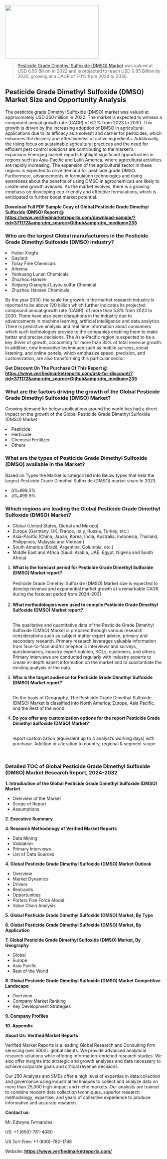 <img src="https://ffe5etoiles.com/wp-content/uploads/2024/12/MST1-300x171.png" alt="" width="300" height="171" class="alignnone size-medium wp-image-20088" /><blockquote><p><p><a href="https://www.verifiedmarketreports.com/download-sample/?rid=371172&utm_source=Github&utm_medium=235" target="_blank">Pesticide Grade Dimethyl Sulfoxide (DMSO) Market</a> was valued at USD 0.50 Billion in 2022 and is projected to reach USD 0.85 Billion by 2030, growing at a CAGR of 7.0% from 2024 to 2030.</p></blockquote><p><h2>Pesticide Grade Dimethyl Sulfoxide (DMSO) Market Size and Opportunity Analysis</h2>The pesticide grade Dimethyl Sulfoxide (DMSO) market was valued at approximately USD 350 million in 2022. The market is expected to witness a compound annual growth rate (CAGR) of 6.2% from 2023 to 2030. This growth is driven by the increasing adoption of DMSO in agricultural applications due to its efficacy as a solvent and carrier for pesticides, which enhances the delivery and effectiveness of active ingredients. Additionally, the rising focus on sustainable agricultural practices and the need for efficient pest control solutions are contributing to the market's expansion.Emerging market reports highlight significant opportunities in regions such as Asia-Pacific and Latin America, where agricultural activities are rapidly increasing. The expansion of the agricultural sector in these regions is expected to drive demand for pesticide grade DMSO. Furthermore, advancements in formulation technologies and rising awareness about the benefits of using DMSO in agrochemicals are likely to create new growth avenues. As the market evolves, there is a growing emphasis on developing eco-friendly and effective formulations, which is anticipated to further boost market potential.</p><p class=""><strong>Download Full PDF Sample Copy of Global Pesticide Grade Dimethyl Sulfoxide (DMSO) Report @ <a href="https://www.verifiedmarketreports.com/download-sample/?rid=371172&amp;utm_source=Github&amp;utm_medium=235" target="_blank">https://www.verifiedmarketreports.com/download-sample/?rid=371172&amp;utm_source=Github&amp;utm_medium=235</a></strong></p><h3 id="" class="">Who are the largest Global manufacturers in the Pesticide Grade Dimethyl Sulfoxide (DMSO) industry?</h3><p><li>Hubei Xingfa</li><li> Gaylord</li><li> Toray Fine Chemicals</li><li> Arkema</li><li> Yankuang Lunan Chemicals</li><li> Zhuzhou Hansen</li><li> Xinjiang Guanghui Luyou sulfur Chemical</li><li> Zhuzhou Hansen Chemicals</li></p><div class=""><div class="" dir="" data-message-author-role="" data-message-id="" data-message-model-slug=""><div class=""><div class=""><div class=""><div class="" dir="" data-message-author-role="" data-message-id="" data-message-model-slug=""><div class=""><div class=""><p>By the year 2030, the scale for growth in the market research industry is reported to be above 120 billion which further indicates its projected compound annual growth rate (CAGR), of more than 5.8% from 2023 to 2030. There have also been disruptions in the industry due to advancements in machine learning, artificial intelligence and data analytics There is predictive analysis and real time information about consumers which such technologies provide to the companies enabling them to make better and precise decisions. The Asia-Pacific region is expected to be a key driver of growth, accounting for more than 35% of total revenue growth. In addition, new innovative techniques such as mobile surveys, social listening, and online panels, which emphasize speed, precision, and customization, are also transforming this particular sector.</p><p><strong>Get Discount On The Purchase Of This Report @&nbsp; <a href="https://www.verifiedmarketreports.com/ask-for-discount/?rid=371172&amp;utm_source=Github&amp;utm_medium=235" target="_blank">https://www.verifiedmarketreports.com/ask-for-discount/?rid=371172&amp;utm_source=Github&amp;utm_medium=235</a></strong></p></div></div></div></div></div></div></div></div><h3 id="" class="">What are the factors driving the growth of the Global Pesticide Grade Dimethyl Sulfoxide (DMSO) Market?</h3><p id="" class="">Growing demand for below applications around the world has had a direct impact on the growth of the Global Pesticide Grade Dimethyl Sulfoxide (DMSO) Market</p><p id="" class=""><li>Pesticide</li><li> Herbicide</li><li> Chemical Fertilizer</li><li> Others</li></p><h3 id="" class="">What are the types of Pesticide Grade Dimethyl Sulfoxide (DMSO) available in the Market?</h3><p id="" class="">Based on Types the Market is categorized into Below types that held the largest Pesticide Grade Dimethyl Sulfoxide (DMSO) market share In 2023.</p><p id="" class=""><li>â‰¥99.5%</li><li> â‰¥99.9%</li></p><h3 id="" class="">Which regions are leading the Global Pesticide Grade Dimethyl Sulfoxide (DMSO) Market?</h3><ul><li>Global (United States, Global and Mexico)</li><li>Europe (Germany, UK, France, Italy, Russia, Turkey, etc.)</li><li>Asia-Pacific (China, Japan, Korea, India, Australia, Indonesia, Thailand, Philippines, Malaysia and Vietnam)</li><li>South America (Brazil, Argentina, Columbia, etc.)</li><li>Middle East and Africa (Saudi Arabia, UAE, Egypt, Nigeria and South Africa)</li></ul><p><ol><li><strong>What is the forecast period for Pesticide Grade Dimethyl Sulfoxide (DMSO) Market report?<br /></strong><br /><span data-sheets-root="1" data-sheets-value="{&quot;1&quot;:2,&quot;2&quot;:&quot;XXXX size is expected to develop revenue and exponential market growth at a remarkable CAGR during the forecast period from 2024&ndash;2030.&quot;}" data-sheets-userformat="{&quot;2&quot;:12674,&quot;4&quot;:{&quot;1&quot;:2,&quot;2&quot;:16776960},&quot;10&quot;:2,&quot;11&quot;:0,&quot;15&quot;:&quot;Arial&quot;,&quot;16&quot;:12}">Pesticide Grade Dimethyl Sulfoxide (DMSO) Market size is expected to develop revenue and exponential market growth at a remarkable CAGR during the forecast period from 2024&ndash;2031.</span><br /><br /></li><li><strong>What methodologies were used to compile Pesticide Grade Dimethyl Sulfoxide (DMSO) Market report?<br /><br /></strong><p>The qualitative and quantitative data of the&nbsp;Pesticide Grade Dimethyl Sulfoxide (DMSO) Market is prepared through various research considerations such as subject matter expert advice, primary and secondary research. Primary research leverages valuable information from face-to-face and/or telephonic interviews and surveys, questionnaires, industry expert opinion, KOLs, customers, and others. Primary interviews are conducted regularly with industry experts to create in-depth expert information on the market and to substantiate the existing analysis of the data.&nbsp;</p></li><li><strong>Who is the target audience for Pesticide Grade Dimethyl Sulfoxide (DMSO) Market report?<br /><br /></strong><p>On the basis of Geography, The&nbsp;Pesticide Grade Dimethyl Sulfoxide (DMSO) Market is classified into North America, Europe, Asia Pacific, and the Rest of the world.</p></li><li><strong>Do you offer any customization options for the report Pesticide Grade Dimethyl Sulfoxide (DMSO) Market?<br /><br /></strong><p>report customization (equivalent up to 4 analyst&rsquo;s working days) with purchase. Addition or alteration to country, regional &amp; segment scope</p><p>&nbsp;</p></li></ol></p><h3 id="" class="">Detailed TOC of Global Pesticide Grade Dimethyl Sulfoxide (DMSO) Market Research Report, 2024-2032</h3><p id="" class=""><strong>1. Introduction of the Global Pesticide Grade Dimethyl Sulfoxide (DMSO) Market</strong></p><ul><li>Overview of the Market</li><li>Scope of Report</li><li>Assumptions</li></ul><p id="" class=""><strong>2. Executive Summary</strong></p><p id="" class=""><strong>3. Research Methodology of&nbsp;Verified Market Reports</strong></p><ul><li>Data Mining</li><li>Validation</li><li>Primary Interviews</li><li>List of Data Sources</li></ul><p id="" class=""><strong>4. Global Pesticide Grade Dimethyl Sulfoxide (DMSO) Market Outlook</strong></p><ul><li>Overview</li><li>Market Dynamics</li><li>Drivers</li><li>Restraints</li><li>Opportunities</li><li>Porters Five Force Model</li><li>Value Chain Analysis</li></ul><p id="" class=""><strong>5. Global Pesticide Grade Dimethyl Sulfoxide (DMSO) Market, By&nbsp;Type</strong></p><p id="" class=""><strong>6. Global Pesticide Grade Dimethyl Sulfoxide (DMSO) Market, By Application</strong></p><p id="" class=""><strong>7. Global Pesticide Grade Dimethyl Sulfoxide (DMSO) Market, By Geography</strong></p><ul><li>Global</li><li>Europe</li><li>Asia Pacific</li><li>Rest of the World</li></ul><p id="" class=""><strong>8. Global Pesticide Grade Dimethyl Sulfoxide (DMSO) Market Competitive Landscape</strong></p><ul><li>Overview</li><li>Company Market Ranking</li><li>Key Development Strategies</li></ul><p id="" class=""><strong>9. Company Profiles</strong></p><p id="" class=""><strong>10. Appendix</strong></p><p id="" class=""><strong>About Us: Verified Market Reports</strong></p><p id="" class="">Verified Market Reports is a leading Global Research and Consulting firm servicing over 5000+ global clients. We provide advanced analytical research solutions while offering information-enriched research studies. We also offer insights into strategic and growth analyses and data necessary to achieve corporate goals and critical revenue decisions.</p><p id="" class="">Our 250 Analysts and SMEs offer a high level of expertise in data collection and governance using industrial techniques to collect and analyze data on more than 25,000 high-impact and niche markets. Our analysts are trained to combine modern data collection techniques, superior research methodology, expertise, and years of collective experience to produce informative and accurate research.</p><p id="" class=""><strong>Contact us:</strong></p><p id="" class="">Mr. Edwyne Fernandes</p><p id="" class="">US: +1 (650)-781-4080</p><p id="" class="">US Toll-Free: +1 (800)-782-1768</p><p id="" class="">Website: <a target="" data-test-app-aware-link=""><strong>https://www.verifiedmarketreports.com/</strong></a></p>
